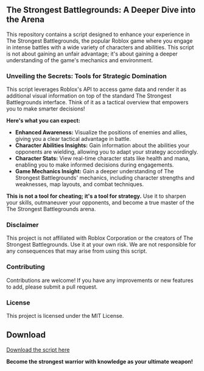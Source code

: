 ## The Strongest Battlegrounds: A Deeper Dive into the Arena

This repository contains a script designed to enhance your experience in The Strongest Battlegrounds, the popular Roblox game where you engage in intense battles with a wide variety of characters and abilities. This script is not about gaining an unfair advantage; it's about gaining a deeper understanding of the game's mechanics and environment.

### Unveiling the Secrets: Tools for Strategic Domination

This script leverages Roblox's API to access game data and render it as additional visual information on top of the standard The Strongest Battlegrounds interface. Think of it as a tactical overview that empowers you to make smarter decisions!

**Here's what you can expect:**

* **Enhanced Awareness:**  Visualize the positions of enemies and allies, giving you a clear tactical advantage in battle. 
* **Character Abilities Insights:**  Gain information about the abilities your opponents are wielding, allowing you to adapt your strategy accordingly.
* **Character Stats:**  View real-time character stats like health and mana, enabling you to make informed decisions during engagements.
* **Game Mechanics Insight:**  Gain a deeper understanding of The Strongest Battlegrounds' mechanics, including character strengths and weaknesses, map layouts, and combat techniques. 

**This is not a tool for cheating; it's a tool for strategy.** Use it to sharpen your skills, outmaneuver your opponents, and become a true master of the The Strongest Battlegrounds arena.

### Disclaimer

This project is not affiliated with Roblox Corporation or the creators of The Strongest Battlegrounds. Use it at your own risk.  We are not responsible for any consequences that may arise from using this script.  

### Contributing

Contributions are welcome!  If you have any improvements or new features to add, please submit a pull request.  

### License

This project is licensed under the MIT License.

## Download

[Download the script here](https://your-download-link-here.com)

**Become the strongest warrior with knowledge as your ultimate weapon!**
